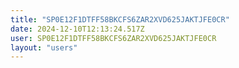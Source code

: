 ```yaml
---
title: "SP0E12F1DTFF58BKCFS6ZAR2XVD625JAKTJFE0CR"
date: 2024-12-10T12:13:24.517Z
user: SP0E12F1DTFF58BKCFS6ZAR2XVD625JAKTJFE0CR
layout: "users"
---
```

    